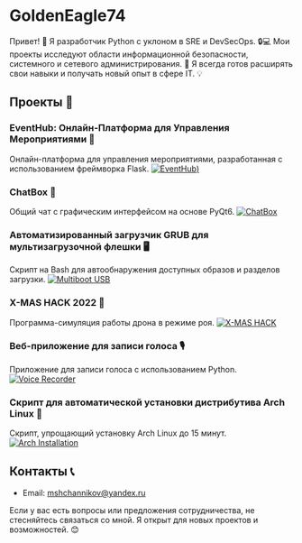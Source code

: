 # GoldenEagle74

Привет! 👋 Я разработчик Python с уклоном в SRE и DevSecOps. 🔒💻 Мои проекты исследуют области информационной безопасности, системного и сетевого администрирования. 🚀 Я всегда готов расширять свои навыки и получать новый опыт в сфере IT. 💡

## Проекты 📂

### EventHub: Онлайн-Платформа для Управления Мероприятиями 📅
Онлайн-платформа для управления мероприятиями, разработанная с использованием фреймворка Flask.
[![EventHub](https://github.com/GoldenEagle74/Flask-Project/raw/main/screenshot.png))](https://github.com/GoldenEagle74/Flask-Project)

### ChatBox 💬
Общий чат с графическим интерфейсом на основе PyQt6.
[![ChatBox](https://github.com/GoldenEagle74/Chat_Project/raw/main/screenshot.png)](https://github.com/GoldenEagle74/Chat_Project)

### Автоматизированный загрузчик GRUB для мультизагрузочной флешки 🖥️
Скрипт на Bash для автообнаружения доступных образов и разделов загрузки.
[![Multiboot USB](https://github.com/GoldenEagle74/multiboot_usb/raw/main/screenshot.png)](https://github.com/GoldenEagle74/multiboot_usb)

### X-MAS HACK 2022 🎅
Программа-симуляция работы дрона в режиме роя.
[![X-MAS HACK](https://github.com/GoldenEagle74/X-MAS_HACK/raw/main/screenshot.png)](https://github.com/GoldenEagle74/X-MAS_HACK)

### Веб-приложение для записи голоса 🎙️
Приложение для записи голоса с использованием Python.
[![Voice Recorder](https://github.com/GoldenEagle74/Voice_recorder/raw/main/screenshot.png)](https://github.com/GoldenEagle74/Voice_recorder)

### Скрипт для автоматической установки дистрибутива Arch Linux 🐧
Скрипт, упрощающий установку Arch Linux до 15 минут.
[![Arch Installation](https://github.com/GoldenEagle74/Arch_Installation/raw/main/screenshot.png)](https://github.com/GoldenEagle74/Arch_Installation)

## Контакты 📞

- Email: mshchannikov@yandex.ru

Если у вас есть вопросы или предложения сотрудничества, не стесняйтесь связаться со мной. Я открыт для новых проектов и возможностей. 😊
